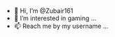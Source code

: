 - 👋 Hi, I’m @Zubair161
- 👀 I’m interested in gaming ...
- 📫 Reach me by my username ...

<!---
Zubair161/Zubair161 is a ✨ special ✨ repository because its `README.md` (this file) appears on your GitHub profile.
You can click the Preview link to take a look at your changes.
--->
